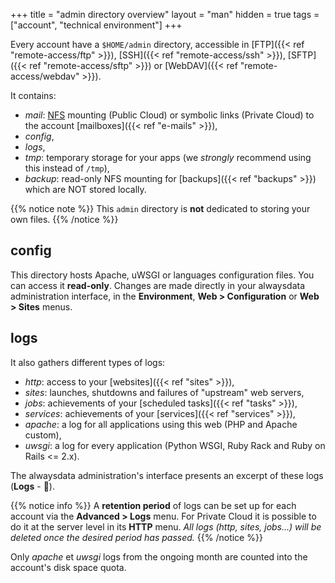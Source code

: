 +++
title = "admin directory overview"
layout = "man"
hidden = true
tags = ["account", "technical environment"]
+++

Every account have a `$HOME/admin` directory, accessible in [FTP]({{< ref "remote-access/ftp" >}}), [SSH]({{< ref "remote-access/ssh" >}}), [SFTP]({{< ref "remote-access/sftp" >}}) or [WebDAV]({{< ref "remote-access/webdav" >}}).

It contains:

- _mail_: [NFS](https://en.wikipedia.org/wiki/Network_File_System) mounting (Public Cloud) or symbolic links (Private Cloud) to the account [mailboxes]({{< ref "e-mails" >}}),
- _config_,
- _logs_,
- _tmp_: temporary storage for your apps (we *strongly* recommend using this instead of `/tmp`),
- _backup_: read-only NFS mounting for [backups]({{< ref "backups" >}}) which are NOT stored locally.

{{% notice note %}}
This `admin` directory is **not** dedicated to storing your own files.
{{% /notice %}}

## config

This directory hosts Apache, uWSGI or languages configuration files. You can access it **read-only**. Changes are made directly in your alwaysdata administration interface, in the **Environment**, **Web > Configuration** or **Web > Sites** menus.

## logs

It also gathers different types of logs:

- _http_: access to your [websites]({{< ref "sites" >}}),
- _sites_: launches, shutdowns and failures of "upstream" web servers,
- _jobs_: achievements of your [scheduled tasks]({{< ref "tasks" >}}),
- _services_: achievements of your [services]({{< ref "services" >}}),
- _apache_: a log for all applications using this web (PHP and Apache custom),
- _uwsgi_: a log for every application (Python WSGI, Ruby Rack and Ruby on Rails <= 2.x).

The alwaysdata administration's interface presents an excerpt of these logs (**Logs** - 📄).

{{% notice info %}}
A **retention period** of logs can be set up for each account via the **Advanced > Logs** menu. For Private Cloud it is possible to do it at the server level in its **HTTP** menu.
*All logs (http, sites, jobs...) will be deleted once the desired period has passed.*
{{% /notice %}}

Only *apache* et *uwsgi* logs from the ongoing month are counted into the account's disk space quota.
